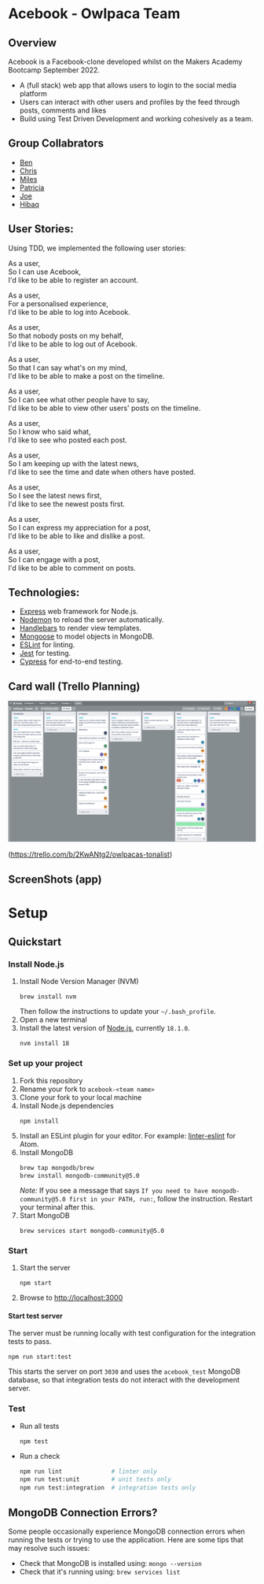 # Acebook - Owlpaca Team

## Overview

Acebook is a Facebook-clone developed whilst on the Makers Academy Bootcamp September 2022.

- A (full stack) web app that allows users to login to the social media platform
- Users can interact with other users and profiles by the feed through posts, comments and likes
- Build using Test Driven Development and working cohesively as a team.

## Group Collabrators 

- [Ben](https://github.com/eggs-benny)
- [Chris](https://github.com/AUTOMCAS)
- [Miles](https://github.com/Cragg87)
- [Patricia](https://github.com/PatriciaGN)
- [Joe](https://github.com/JoeOsborne77)
- [Hibaq](https://github.com/hibscodes)

## User Stories:

Using TDD, we implemented the following user stories:

As a user,  
So I can use Acebook,  
I'd like to be able to register an account.

As a user,  
For a personalised experience,  
I'd like to be able to log into Acebook.

As a user,  
So that nobody posts on my behalf,  
I'd like to be able to log out of Acebook.

As a user,  
So that I can say what's on my mind,  
I'd like to be able to make a post on the timeline.

As a user,  
So I can see what other people have to say,  
I'd like to be able to view other users' posts on the timeline.

As a user,  
So I know who said what,  
I'd like to see who posted each post.

As a user,  
So I am keeping up with the latest news,  
I'd like to see the time and date when others have posted.

As a user,  
So I see the latest news first,  
I'd like to see the newest posts first.

As a user,  
So I can express my appreciation for a post,  
I'd like to be able to like and dislike a post.

As a user,  
So I can engage with a post,  
I'd like to be able to comment on posts.

## Technologies:

- [Express](https://expressjs.com/) web framework for Node.js.
- [Nodemon](https://nodemon.io/) to reload the server automatically.
- [Handlebars](https://handlebarsjs.com/) to render view templates.
- [Mongoose](https://mongoosejs.com) to model objects in MongoDB.
- [ESLint](https://eslint.org) for linting.
- [Jest](https://jestjs.io/) for testing.
- [Cypress](https://www.cypress.io/) for end-to-end testing.

## Card wall (Trello Planning)

![Trello Screenshot](./public/images/Trello_screenshot.png)

(https://trello.com/b/2KwANtg2/owlpacas-tonalist)

## ScreenShots (app)

# Setup

## Quickstart

### Install Node.js

1. Install Node Version Manager (NVM)
   ```
   brew install nvm
   ```
   Then follow the instructions to update your `~/.bash_profile`.
2. Open a new terminal
3. Install the latest version of [Node.js](https://nodejs.org/en/), currently `18.1.0`.
   ```
   nvm install 18
   ```

### Set up your project

1. Fork this repository
2. Rename your fork to `acebook-<team name>`
3. Clone your fork to your local machine
4. Install Node.js dependencies
   ```
   npm install
   ```
5. Install an ESLint plugin for your editor. For example: [linter-eslint](https://github.com/AtomLinter/linter-eslint) for Atom.
6. Install MongoDB
   ```
   brew tap mongodb/brew
   brew install mongodb-community@5.0
   ```
   _Note:_ If you see a message that says `If you need to have mongodb-community@5.0 first in your PATH, run:`, follow the instruction. Restart your terminal after this.
7. Start MongoDB
   ```
   brew services start mongodb-community@5.0
   ```

### Start

1. Start the server
   ```
   npm start
   ```
2. Browse to [http://localhost:3000](http://localhost:3000)

#### Start test server

The server must be running locally with test configuration for the
integration tests to pass.

```
npm run start:test
```

This starts the server on port `3030` and uses the `acebook_test` MongoDB database,
so that integration tests do not interact with the development server.

### Test

- Run all tests
  ```
  npm test
  ```
- Run a check
  ```bash
  npm run lint              # linter only
  npm run test:unit         # unit tests only
  npm run test:integration  # integration tests only
  ```

## MongoDB Connection Errors?

Some people occasionally experience MongoDB connection errors when running the tests or trying to use the application. Here are some tips that may resolve such issues:

- Check that MongoDB is installed using: `mongo --version`
- Check that it's running using: `brew services list`
